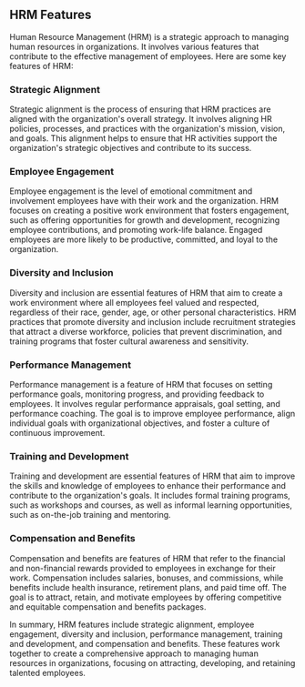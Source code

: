 ## HRM Features

Human Resource Management (HRM) is a strategic approach to managing human resources in organizations. It involves various features that contribute to the effective management of employees. Here are some key features of HRM:

### Strategic Alignment

Strategic alignment is the process of ensuring that HRM practices are aligned with the organization's overall strategy. It involves aligning HR policies, processes, and practices with the organization's mission, vision, and goals. This alignment helps to ensure that HR activities support the organization's strategic objectives and contribute to its success.

### Employee Engagement

Employee engagement is the level of emotional commitment and involvement employees have with their work and the organization. HRM focuses on creating a positive work environment that fosters engagement, such as offering opportunities for growth and development, recognizing employee contributions, and promoting work-life balance. Engaged employees are more likely to be productive, committed, and loyal to the organization.

### Diversity and Inclusion

Diversity and inclusion are essential features of HRM that aim to create a work environment where all employees feel valued and respected, regardless of their race, gender, age, or other personal characteristics. HRM practices that promote diversity and inclusion include recruitment strategies that attract a diverse workforce, policies that prevent discrimination, and training programs that foster cultural awareness and sensitivity.

### Performance Management

Performance management is a feature of HRM that focuses on setting performance goals, monitoring progress, and providing feedback to employees. It involves regular performance appraisals, goal setting, and performance coaching. The goal is to improve employee performance, align individual goals with organizational objectives, and foster a culture of continuous improvement.

### Training and Development

Training and development are essential features of HRM that aim to improve the skills and knowledge of employees to enhance their performance and contribute to the organization's goals. It includes formal training programs, such as workshops and courses, as well as informal learning opportunities, such as on-the-job training and mentoring.

### Compensation and Benefits

Compensation and benefits are features of HRM that refer to the financial and non-financial rewards provided to employees in exchange for their work. Compensation includes salaries, bonuses, and commissions, while benefits include health insurance, retirement plans, and paid time off. The goal is to attract, retain, and motivate employees by offering competitive and equitable compensation and benefits packages.

In summary, HRM features include strategic alignment, employee engagement, diversity and inclusion, performance management, training and development, and compensation and benefits. These features work together to create a comprehensive approach to managing human resources in organizations, focusing on attracting, developing, and retaining talented employees.
